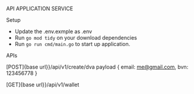 API APPLICATION SERVICE

Setup

- Update the .env.exmple as .env
- Run `go mod tidy` on your download dependencies
- Run `go run cmd/main.go` to start up application.

APIs

[POST]{base url}}/api/v1/create/dva
payload { email: me@gmail.com, bvn: 123456778 }

[GET]{base url}}/api/v1/wallet
